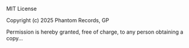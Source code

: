 MIT License

Copyright (c) 2025 Phantom Records, GP

Permission is hereby granted, free of charge, to any person obtaining a copy...
